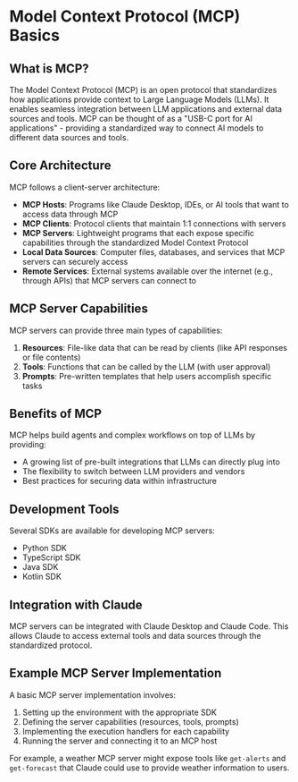 # Model Context Protocol (MCP) Basics

## What is MCP?

The Model Context Protocol (MCP) is an open protocol that standardizes how applications provide context to Large Language Models (LLMs). It enables seamless integration between LLM applications and external data sources and tools. MCP can be thought of as a "USB-C port for AI applications" - providing a standardized way to connect AI models to different data sources and tools.

## Core Architecture

MCP follows a client-server architecture:

- **MCP Hosts**: Programs like Claude Desktop, IDEs, or AI tools that want to access data through MCP
- **MCP Clients**: Protocol clients that maintain 1:1 connections with servers
- **MCP Servers**: Lightweight programs that each expose specific capabilities through the standardized Model Context Protocol
- **Local Data Sources**: Computer files, databases, and services that MCP servers can securely access
- **Remote Services**: External systems available over the internet (e.g., through APIs) that MCP servers can connect to

## MCP Server Capabilities

MCP servers can provide three main types of capabilities:

1. **Resources**: File-like data that can be read by clients (like API responses or file contents)
2. **Tools**: Functions that can be called by the LLM (with user approval)
3. **Prompts**: Pre-written templates that help users accomplish specific tasks

## Benefits of MCP

MCP helps build agents and complex workflows on top of LLMs by providing:

- A growing list of pre-built integrations that LLMs can directly plug into
- The flexibility to switch between LLM providers and vendors
- Best practices for securing data within infrastructure

## Development Tools

Several SDKs are available for developing MCP servers:
- Python SDK
- TypeScript SDK
- Java SDK
- Kotlin SDK

## Integration with Claude

MCP servers can be integrated with Claude Desktop and Claude Code. This allows Claude to access external tools and data sources through the standardized protocol.

## Example MCP Server Implementation

A basic MCP server implementation involves:
1. Setting up the environment with the appropriate SDK
2. Defining the server capabilities (resources, tools, prompts)
3. Implementing the execution handlers for each capability
4. Running the server and connecting it to an MCP host

For example, a weather MCP server might expose tools like `get-alerts` and `get-forecast` that Claude could use to provide weather information to users.
